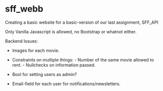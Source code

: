 # sff_webb
Creating a basic website for a basic-version of our last assignment, SFF_API

Only Vanilla Javascript is allowed, no Bootstrap or whatnot either.


Backend Issues:

- Images for each movie.

- Constraints on multiple things: - Number of the same movie allowed to rent.
                                  - Nullchecks on information passed.

- Bool for setting users as admin?

- Email-field for each user for notifications/newsletters.



